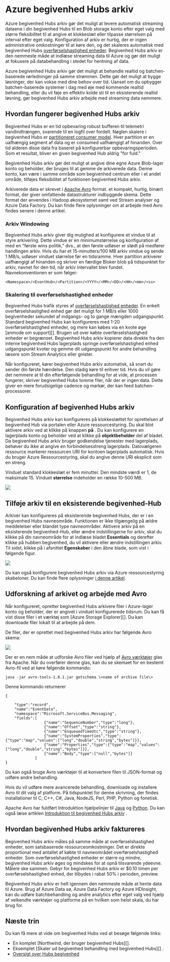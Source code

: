 <properties
    pageTitle="Azure begivenhed Hubs arkiv | Microsoft Azure"
    description="Oversigt over funktionen Azure begivenhed Hubs arkiv."
    services="event-hubs"
    documentationCenter=""
    authors="djrosanova"
    manager="timlt"
    editor=""/>

<tags
    ms.service="event-hubs"
    ms.workload="na"
    ms.tgt_pltfrm="na"
    ms.devlang="na"
    ms.topic="article"
    ms.date="09/13/2016"
    ms.author="darosa;sethm"/>

# <a name="azure-event-hubs-archive"></a>Azure begivenhed Hubs arkiv

Azure begivenhed Hubs arkiv gør det muligt at levere automatisk streaming dataene i din begivenhed Hubs til en Blob storage konto efter eget valg med større fleksibilitet til at angive et klokkeslæt eller tilpasse størrelsen på interval efter eget valg. Konfiguration af arkiv er hurtig, der er ingen administrative omkostninger til at køre den, og det skaleres automatisk med begivenhed Hubs [overførselshastighed enheder](event-hubs-overview.md#capacity-and-security). Begivenhed Hubs arkiv er den nemmeste måde at indlæse streaming data til Azure og gør det muligt at fokusere på databehandling i stedet for hentning af data.

Azure begivenhed Hubs arkiv gør det muligt at behandle realtid og batchen-baserede rørledninger på samme strømmen. Dette gør det muligt at bygge løsninger, der kan vokse med dine behov over tid. Uanset om du opbygger batchen-baserede systemer i dag med øje med kommende realtid behandling, eller du vil føje en effektiv kolde sti til en eksisterende realtid løsning, gør begivenhed Hubs arkiv arbejde med streaming data nemmere.

## <a name="how-event-hubs-archive-works"></a>Hvordan fungerer begivenhed Hubs arkiv

Begivenhed Hubs er en tid opbevaring robust bufferen til telemetri vandindtrængen, svarende til en logfil over fordelt. Nøglen skalere i begivenhed Hubs er [partitioneret consumer model](event-hubs-overview.md#partition-key). Hver partition er en uafhængig segment af data og er consumed uafhængigt af hinanden. Over tid alderen disse data fra baseret på konfigurerbar opbevaringsperioden. Som et resultat, bliver en given begivenhed Hub aldrig "for fuld."

Begivenhed Hubs arkiv gør det muligt at angive dine egne Azure Blob-lager konto og beholder, der bruges til at gemme de arkiverede data. Denne konto, kan være i samme område som begivenhed centrum eller i et andet område, tilføjes fleksibilitet af funktionen begivenhed Hubs arkiv.

Arkiverede data er skrevet i [Apache Avro][] format. et kompakt, hurtig, binært format, der giver omfattende datastrukturer indbyggede skema. Dette format der anvendes i Hadoop økosystemet samt ved Stream analyser og Azure Data Factory. Du kan finde flere oplysninger om at arbejde med Avro findes senere i denne artikel.

### <a name="archive-windowing"></a>Arkiv Windowing

Begivenhed Hubs arkiv giver dig mulighed at konfigurere et vindue til at styre arkivering. Dette vindue er en minimumstørrelse og konfiguration af med en "første wins politik," dvs., at den første udløser er stødt på medfører handlingen arkiv. Hvis du har et 15-minutters/100 MB arkiv vindue og sende 1 MB/s, udløser vinduet størrelse før en tidsramme. Hver partition arkiverer uafhængigt af hinanden og skriver en færdige Bloker blob på tidspunktet for arkiv, navnet for den tid, når arkiv intervallet blev fundet. Navnekonventionen er som følger:

```
<Namespace>/<EventHub>/<Partition>/<YYYY>/<MM>/<DD>/<HH>/<mm>/<ss>
```

### <a name="scaling-to-throughput-units"></a>Skalering til overførselshastighed enheder

Begivenhed Hubs trafik styres af [overførselshastighed enheder](event-hubs-overview.md#capacity-and-security). En enkelt overførselshastighed enhed gør det muligt for 1 MB/s eller 1000 begivenheder sekundet af indgangs- og to gange mængden udgangspunkt. Standard begivenhed Hubs kan konfigureres med 1-20 overførselshastighed enheder, og mere kan købes via en kvote øge [anmode om support][]. Brugen ud over købte overførselshastighed enheder er begrænset. Begivenhed Hubs arkiv kopierer data direkte fra den interne begivenhed Hubs lagerplads springe overførselshastighed enhed udgangspunkt kvoter og gemme dit udgangspunkt for andre behandling læsere som Stream Analytics eller gnister.

Når konfigureret, kører begivenhed Hubs arkiv automatisk, så snart du sender din første hændelse. Den stadig køre til enhver tid. Hvis du vil gøre det nemmere at til din efterfølgende behandling for at vide, at processen fungerer, skriver begivenhed Hubs tomme filer, når der er ingen data. Dette giver en mere forudsigelige cadence og markør, der kan feed batchen-processorer.

## <a name="setting-up-event-hubs-archive"></a>Konfiguration af begivenhed Hubs arkiv

Begivenhed Hubs arkiv kan konfigureres på klokkeslættet for oprettelsen af begivenhed Hub via portalen eller Azure ressourcestyring. Du skal blot aktivere arkiv ved at klikke på knappen **på** . Du kan konfigurere en lagerplads konto og beholder ved at klikke på **objektbeholder** del af bladet. Da begivenhed Hubs arkiv bruger godkendelse tjenester med lagerplads, behøver du ikke at angive en forbindelsesstreng lagerplads. Datovælgeren ressource markerer ressourcen URI for kontoen lagerplads automatisk. Hvis du bruger Azure Ressourcestyring, skal du angive denne URI eksplicit som en streng.

Vinduet standard klokkeslæt er fem minutter. Den mindste værdi er 1, de maksimale 15. Vinduet **størrelse** indeholder en række 10-500 MB.

![][1]

## <a name="adding-archive-to-an-existing-event-hub"></a>Tilføje arkiv til en eksisterende begivenhed-Hub

Arkiver kan konfigureres på eksisterende begivenhed Hubs, der er i en begivenhed Hubs navneområde. Funktionen er ikke tilgængelig på ældre meddelelser eller blandet type navneområder. Aktivere arkiv på en eksisterende begivenhed-Hub, eller ændre indstillingerne for arkiv, skal du klikke på din navneområde for at indlæse bladet **Essentials** og derefter klikke på hubben begivenhed, du vil aktivere eller ændre indstillingen arkiv. Til sidst, klikke på i afsnittet **Egenskaber** i den åbne blade, som vist i følgende figur.

![][2]

Du kan også konfigurere begivenhed Hubs arkiv via Azure ressourcestyring skabeloner. Du kan finde flere oplysninger [i denne artikel](event-hubs-resource-manager-namespace-event-hub-enable-archive.md).

## <a name="exploring-the-archive-and-working-with-avro"></a>Udforskning af arkivet og arbejde med Avro

Når konfigureret, opretter begivenhed Hubs arkivere filer i Azure-lager konto og beholder, der er angivet i vinduet konfigurerede tidsrum. Du kan få vist disse filer i et værktøj som [Azure Storage Explorer][]. Du kan downloade filer lokalt til at arbejde på dem.

De filer, der er oprettet med begivenhed Hubs arkiv har følgende Avro skema:

![][3]

Der er en nem måde at udforske Avro filer ved hjælp af [Avro værktøjer][] glas fra Apache. Når du overfører denne glas, kan du se skemaet for en bestemt Avro-fil ved at køre følgende kommando:

```
java -jar avro-tools-1.8.1.jar getschema \<name of archive file\>
```

Denne kommando returnerer

```
{

    "type":"record",
    "name":"EventData",
    "namespace":"Microsoft.ServiceBus.Messaging",
    "fields":[
                 {"name":"SequenceNumber","type":"long"},
                 {"name":"Offset","type":"string"},
                 {"name":"EnqueuedTimeUtc","type":"string"},
                 {"name":"SystemProperties","type":{"type":"map","values":["long","double","string","bytes"]}},
                 {"name":"Properties","type":{"type":"map","values":["long","double","string","bytes"]}},
                 {"name":"Body","type":["null","bytes"]}
             ]
}
```

Du kan også bruge Avro værktøjer til at konvertere filen til JSON-format og udføre andre behandling.

Hvis du vil udføre mere avancerede behandling, downloade og installere Avro til dit valg af platform. På tidspunktet for denne skrivning, der findes installationer til C, C++, C\#, Java, NodeJS, Perl, PHP, Python og fonetisk.

Apache Avro har fuldført Introduktion hjælpelinjer til [Java][] og [Python][]. Du kan også læse artiklen [Introduktion til begivenhed Hubs arkiv](event-hubs-archive-python.md) .

## <a name="how-event-hubs-archive-is-charged"></a>Hvordan begivenhed Hubs arkiv faktureres

Begivenhed Hubs arkiv måles på samme måde at overførselshastighed enheder, som satsbaserede ressourceomkostninger. Det er direkte proportional med antallet af købte til navneområdet overførselshastighed enheder. Som overførselshastighed enheder er større og mindre, begivenhed Hubs arkiv øges og mindskes for at opnå tilsvarende ydeevne. Målere ske sammen. Gebyr for begivenhed Hubs arkiv er $0.10 timen per overførselshastighed enhed, der tilbydes i rabat 50% i perioden, preview.

Begivenhed Hubs arkiv er helt igennem den nemmeste måde at hente data til Azure. Brug af Azure Data sø, Azure Data Factory og Azure HDInsight, kan du udføre batchbehandling og andre analytics efter eget valg ved hjælp af velkendte værktøjer og platforme på en hvilken som helst skala, du har brug for.

## <a name="next-steps"></a>Næste trin

Du kan få mere at vide om begivenhed Hubs ved at besøge følgende links:

- En komplet [Northwind, der bruger begivenhed Hubs][].
- Eksemplet [Skaler ud begivenhed behandling med begivenhed Hubs][] .
- [Oversigt over Hubs begivenhed][]

[Apache Avro]: http://avro.apache.org/
[anmodning om support]: https://portal.azure.com/?#blade/Microsoft_Azure_Support/HelpAndSupportBlade
[1]: ./media/event-hubs-archive-overview/event-hubs-archive1.png
[2]: media/event-hubs-archive-overview/event-hubs-archive2.png
[Azure-lager Explorer]: http://azurestorageexplorer.codeplex.com/
[3]: ./media/event-hubs-archive-overview/event-hubs-archive3.png
[Avro værktøjer]: http://www-us.apache.org/dist/avro/avro-1.8.1/java/avro-tools-1.8.1.jar
[Java]: http://avro.apache.org/docs/current/gettingstartedjava.html
[Python]: http://avro.apache.org/docs/current/gettingstartedpython.html
[Oversigt over Hubs begivenhed]: event-hubs-overview.md
[eksempelprogram, der bruger begivenhed Hubs]: https://code.msdn.microsoft.com/Service-Bus-Event-Hub-286fd097
[Skalere ud begivenhed behandling med begivenhed Hubs]: https://code.msdn.microsoft.com/Service-Bus-Event-Hub-45f43fc3